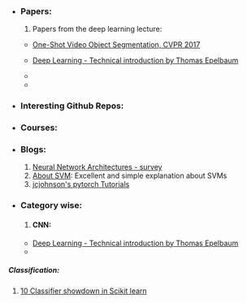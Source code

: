 * ### Papers:
  1. Papers from the deep learning lecture:
    - [One-Shot Video Object Segmentation, CVPR 2017](http://openaccess.thecvf.com/content_cvpr_2017/papers/Caelles_One-Shot_Video_Object_CVPR_2017_paper.pdf)
    - [Deep Learning - Technical introduction by Thomas Epelbaum](https://arxiv.org/pdf/1709.01412.pdf)
    - 

    - 
* ### Interesting Github Repos:

* ### Courses:

* ### Blogs:
  1. [Neural Network Architectures - survey](https://towardsdatascience.com/neural-network-architectures-156e5bad51ba)
  2. [About SVM](https://sadanand-singh.github.io/posts/svmmodels/): Excellent and simple explanation about SVMs
  3. [jcjohnson's pytorch Tutorials](https://github.com/jcjohnson/pytorch-examples)

* ### Category wise:
  1. #### CNN:
  	- [Deep Learning - Technical introduction by Thomas Epelbaum](https://arxiv.org/pdf/1709.01412.pdf)
  	-   

##### Classification:
1. [10 Classifier showdown in Scikit learn](https://www.kaggle.com/jeffd23/10-classifier-showdown-in-scikit-learn)




